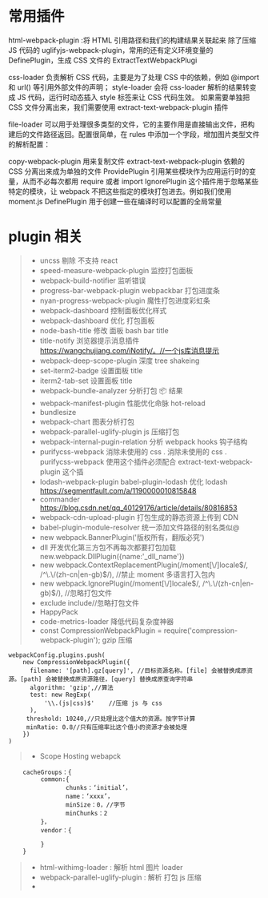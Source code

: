 # 常用插件

html-webpack-plugin :将 HTML 引用路径和我们的构建结果关联起来
除了压缩 JS 代码的 uglifyjs-webpack-plugin，常用的还有定义环境变量的 DefinePlugin，生成 CSS 文件的 ExtractTextWebpackPlugi

css-loader 负责解析 CSS 代码，主要是为了处理 CSS 中的依赖，例如 @import 和 url() 等引用外部文件的声明；
style-loader 会将 css-loader 解析的结果转变成 JS 代码，运行时动态插入 style 标签来让 CSS 代码生效。
如果需要单独把 CSS 文件分离出来，我们需要使用 extract-text-webpack-plugin 插件

file-loader 可以用于处理很多类型的文件，它的主要作用是直接输出文件，把构建后的文件路径返回。配置很简单，在 rules 中添加一个字段，增加图片类型文件的解析配置：

copy-webpack-plugin 用来复制文件
extract-text-webpack-plugin 依赖的 CSS 分离出来成为单独的文件
ProvidePlugin 引用某些模块作为应用运行时的变量，从而不必每次都用 require 或者 import
IgnorePlugin 这个插件用于忽略某些特定的模块，让 webpack 不把这些指定的模块打包进去。例如我们使用 moment.js
DefinePlugin 用于创建一些在编译时可以配置的全局常量

# plugin 相关

> - uncss 剔除 不支持 react
> - speed-measure-webpack-plugin 监控打包面板
> - webpack-build-notifier 监听错误
> - progress-bar-webpack-plugin webpackbar 打包进度条
> - nyan-progress-webpack-plugin 魔性打包进度彩虹条
> - webpack-dashboard 控制面板优化样式
> - webpack-dashboard 优化 打包面板
> - node-bash-title 修改 面板 bash bar title
> - title-notify 浏览器提示消息插件 https://wangchujiang.com/iNotify/。//一个js库消息提示
> - webpack-deep-scope-plugin 深度 tree shakeing
> - set-iterm2-badge 设置面板 title
> - iterm2-tab-set 设置面板 title
> - webpack-bundle-analyzer 分析打包 📦 结果
> - webpack-manifest-plugin 性能优化命脉 hot-reload
> - bundlesize
> - webpack-chart 图表分析打包
> - webpack-parallel-uglify-plugin js 压缩打包
> - webpack-internal-pugin-relation 分析 webpack hooks 钩子结构
> - purifycss-webpack 消除未使用的 css . 消除未使用的 css . purifycss-webpack 使用这个插件必须配合 extract-text-webpack-plugin 这个插
> - lodash-webpack-plugin babel-plugin-lodash 优化 lodash https://segmentfault.com/a/1190000010815848
> - commander https://blog.csdn.net/qq_40129176/article/details/80816853
> - webpack-cdn-upload-plugin 打包生成的静态资源上传到 CDN
> - babel-plugin-module-resolver 统一添加文件路径的别名类似@
> - new webpack.BannerPlugin('版权所有，翻版必究')
> - dll 开发优化第三方包不再每次都要打包加载 new.webpack.DllPlugin({name:'\_dll_name'})
> - new webpack.ContextReplacementPlugin(/moment[\\\/]locale$/, /^\.\/(zh-cn|en-gb)$/), //禁止 moment 多语言打入包内
> - new webpack.IgnorePlugin(/moment[\\\/]locale$/, /^\.\/(zh-cn|en-gb)$/), //忽略打包文件
> - exclude include//忽略打包文件
> - HappyPack
> - code-metrics-loader 降低代码复杂度神器
> - const CompressionWebpackPlugin = require('compression-webpack-plugin'); gzip 压缩

```code
webpackConfig.plugins.push(
    new CompressionWebpackPlugin({
      filename: '[path].gz[query]', //目标资源名称。[file] 会被替换成原资源。[path] 会被替换成原资源路径，[query] 替换成原查询字符串
      algorithm: 'gzip',//算法
      test: new RegExp(
          '\\.(js|css)$'    //压缩 js 与 css
      ),
     threshold: 10240,//只处理比这个值大的资源。按字节计算
     minRatio: 0.8//只有压缩率比这个值小的资源才会被处理
    })
)
```

> - Scope Hosting webapck

        cacheGroups：{
             common:{
                    chunks：‘initial’，
                    name：‘xxxx’，
                    minSize：0，//字节
                    minChunks：2
             }，
             vendor：{

             }
        }

> - html-withimg-loader : 解析 html 图片 loader
> - webpack-parallel-uglify-plugin : 解析 打包 js 压缩
> -
